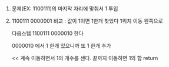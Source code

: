 1. 문제(EX: 1100111)의 마지막 자리에 맞춰서 1 투입
2. 1100111
   0000001  비교 : 값이 1이면 1한개 찾았다
   1위치 이동 왼쪽으로
   
   다음스텝
   1100111
   0000010 한다
   
   0000010 에서 1 한개 있으니까 또 1 한개 추가
   
     << 계속 이동하면서 1의 개수를 센다.
     끝까지 이동하면 1의 합 return
